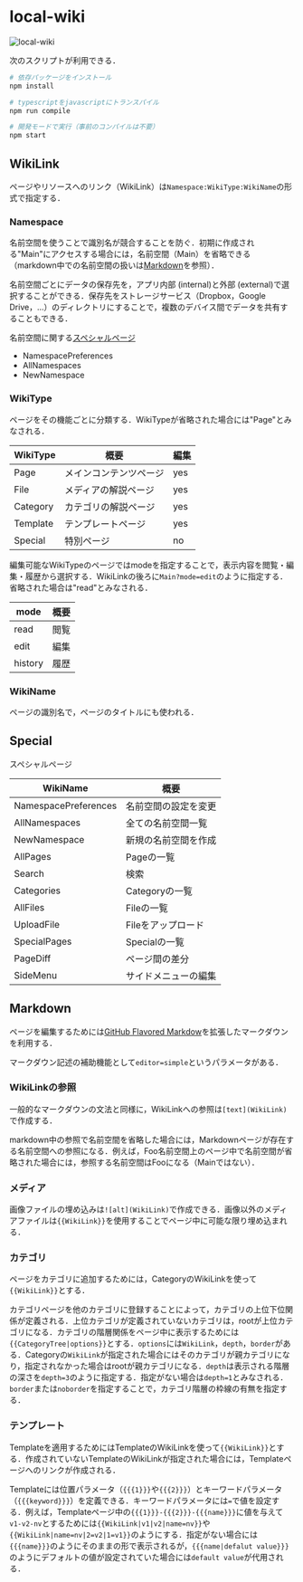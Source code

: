 # local-wiki

![local-wiki](https://user-images.githubusercontent.com/59227885/109525373-ce7f7300-7af4-11eb-9d4e-5288538604d3.png)

次のスクリプトが利用できる．
```sh
# 依存パッケージをインストール
npm install

# typescriptをjavascriptにトランスパイル
npm run compile

# 開発モードで実行（事前のコンパイルは不要）
npm start
```


## WikiLink

ページやリソースへのリンク（WikiLink）は`Namespace:WikiType:WikiName`の形式で指定する．

### Namespace

名前空間を使うことで識別名が競合することを防ぐ．初期に作成される"Main"にアクセスする場合には，名前空間（Main）を省略できる（markdown中での名前空間の扱いは[Markdown](#markdown)を参照）．

名前空間ごとにデータの保存先を，アプリ内部 (internal)と外部 (external)で選択することができる．保存先をストレージサービス（Dropbox，Google Drive，...）のディレクトリにすることで，複数のデバイス間でデータを共有することもできる．

名前空間に関する[スペシャルページ](#special)
* NamespacePreferences
* AllNamespaces
* NewNamespace

### WikiType

ページをその機能ごとに分類する．WikiTypeが省略された場合には"Page"とみなされる．

| WikiType | 概要                   | 編集 |
| -------- | ---------------------- | ---- |
| Page     | メインコンテンツページ | yes  |
| File     | メディアの解説ページ   | yes  |
| Category | カテゴリの解説ページ   | yes  |
| Template | テンプレートページ     | yes  |
| Special  | 特別ページ             | no   |

編集可能なWikiTypeのページではmodeを指定することで，表示内容を閲覧・編集・履歴から選択する．WikiLinkの後ろに`Main?mode=edit`のように指定する．省略された場合は"read"とみなされる．

| mode    | 概要 |
| ------- | ---- |
| read    | 閲覧 |
| edit    | 編集 |
| history | 履歴 |


### WikiName

ページの識別名で，ページのタイトルにも使われる．


## Special

スペシャルページ

| WikiName             | 概要                 |
| -------------------- | -------------------- |
| NamespacePreferences | 名前空間の設定を変更 |
| AllNamespaces        | 全ての名前空間一覧   |
| NewNamespace         | 新規の名前空間を作成 |
| AllPages             | Pageの一覧           |
| Search               | 検索                 |
| Categories           | Categoryの一覧       |
| AllFiles             | Fileの一覧           |
| UploadFile           | Fileをアップロード   |
| SpecialPages         | Specialの一覧        |
| PageDiff             | ページ間の差分       |
| SideMenu             | サイドメニューの編集 |


## Markdown

ページを編集するためには[GitHub Flavored Markdow](https://github.github.com/gfm/)を拡張したマークダウンを利用する．

マークダウン記述の補助機能として`editor=simple`というパラメータがある．

### WikiLinkの参照
一般的なマークダウンの文法と同様に，WikiLinkへの参照は`[text](WikiLink)`で作成する．

markdown中の参照で名前空間を省略した場合には，Markdownページが存在する名前空間への参照になる．例えば，Foo名前空間上のページ中で名前空間が省略された場合には，参照する名前空間はFooになる（Mainではない）．

### メディア

画像ファイルの埋め込みは`![alt](WikiLink)`で作成できる．画像以外のメディアファイルは`{{WikiLink}}`を使用することでページ中に可能な限り埋め込まれる．

### カテゴリ

ページをカテゴリに追加するためには，CategoryのWikiLinkを使って`{{WikiLink}}`とする．

カテゴリページを他のカテゴリに登録することによって，カテゴリの上位下位関係が定義される．上位カテゴリが定義されていないカテゴリは，rootが上位カテゴリになる．カテゴリの階層関係をページ中に表示するためには`{{CategoryTree|options}}`とする．`options`には`WikiLink`，`depth`，`border`がある．Categoryの`WikiLink`が指定された場合にはそのカテゴリが親カテゴリになり，指定されなかった場合はrootが親カテゴリになる．`depth`は表示される階層の深さを`depth=3`のように指定する．指定がない場合は`depth=1`とみなされる．`border`または`noborder`を指定することで，カテゴリ階層の枠線の有無を指定する．

### テンプレート

Templateを適用するためにはTemplateのWikiLinkを使って`{{WikiLink}}`とする．作成されていないTemplateのWikiLinkが指定された場合には，Templateページへのリンクが作成される．

Templateには位置パラメータ（`{{{1}}}`や`{{{2}}}`）とキーワードパラメータ（`{{{keyword}}}`）を定義できる．キーワードパラメータには`=`で値を設定する．例えば，Templateページ中の`{{{1}}}-{{{2}}}-{{{name}}}`に値を与えて`v1-v2-nv`とするためには`{{WikiLink|v1|v2|name=nv}}`や`{{WikiLink|name=nv|2=v2|1=v1}}`のようにする．指定がない場合には`{{{name}}}`のようにそのままの形で表示されるが，`{{{name|defalut value}}}`のようにデフォルトの値が設定されていた場合には`default value`が代用される．
